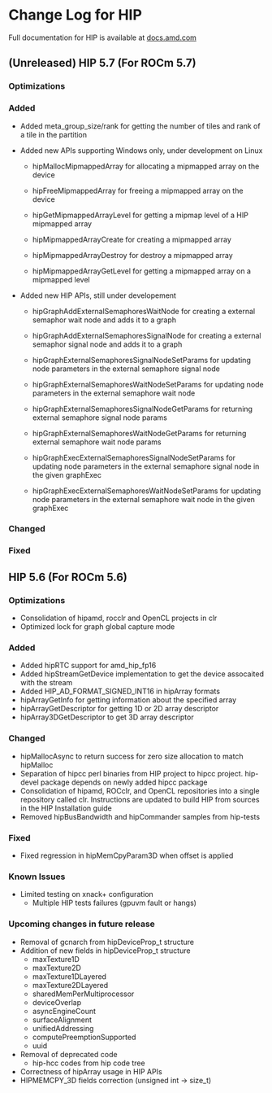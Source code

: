 # Change Log for HIP

Full documentation for HIP is available at [docs.amd.com](https://docs.amd.com/)

## (Unreleased) HIP 5.7 (For ROCm 5.7)

### Optimizations

### Added
- Added meta_group_size/rank for getting the number of tiles and rank of a tile in the partition
- Added new APIs supporting Windows only, under development on Linux

    - hipMallocMipmappedArray for allocating a mipmapped array on the device

    - hipFreeMipmappedArray for freeing a mipmapped array on the device

    - hipGetMipmappedArrayLevel for getting a mipmap level of a HIP mipmapped array

    - hipMipmappedArrayCreate for creating a mipmapped array

    - hipMipmappedArrayDestroy for destroy a mipmapped array

    - hipMipmappedArrayGetLevel for getting a mipmapped array on a mipmapped level

- Added new HIP APIs, still under developement

    - hipGraphAddExternalSemaphoresWaitNode for creating a external semaphor wait node and adds it to a graph

    - hipGraphAddExternalSemaphoresSignalNode for creating a external semaphor signal node and adds it to a graph

    - hipGraphExternalSemaphoresSignalNodeSetParams for updating node parameters in the external semaphore signal node
    - hipGraphExternalSemaphoresWaitNodeSetParams for updating node parameters in the external semaphore wait node

    - hipGraphExternalSemaphoresSignalNodeGetParams for returning external semaphore signal node params

    - hipGraphExternalSemaphoresWaitNodeGetParams for returning external semaphore wait node params

    - hipGraphExecExternalSemaphoresSignalNodeSetParams for updating node parameters in the external semaphore signal node in the given graphExec

    - hipGraphExecExternalSemaphoresWaitNodeSetParams for updating node parameters in the external semaphore wait node in the given graphExec

### Changed

### Fixed

## HIP 5.6 (For ROCm 5.6)

### Optimizations
- Consolidation of hipamd, rocclr and OpenCL projects in clr
- Optimized lock for graph global capture mode

### Added
- Added hipRTC support for amd_hip_fp16
- Added hipStreamGetDevice implementation to get the device assocaited with the stream
- Added HIP_AD_FORMAT_SIGNED_INT16 in hipArray formats
- hipArrayGetInfo for getting information about the specified array
- hipArrayGetDescriptor for getting 1D or 2D array descriptor
- hipArray3DGetDescriptor to get 3D array descriptor

### Changed
- hipMallocAsync to return success for zero size allocation to match hipMalloc
- Separation of hipcc perl binaries from HIP project to hipcc project. hip-devel package depends on newly added hipcc package
- Consolidation of hipamd, ROCclr, and OpenCL repositories into a single repository called clr. Instructions are updated to build HIP from sources in the HIP Installation guide
- Removed hipBusBandwidth and hipCommander samples from hip-tests

### Fixed
- Fixed regression in hipMemCpyParam3D when offset is applied

### Known Issues
- Limited testing on xnack+ configuration
  - Multiple HIP tests failures (gpuvm fault or hangs)

### Upcoming changes in future release
- Removal of gcnarch from hipDeviceProp_t structure
- Addition of new fields in hipDeviceProp_t structure
  - maxTexture1D
  - maxTexture2D
  - maxTexture1DLayered
  - maxTexture2DLayered
  - sharedMemPerMultiprocessor
  - deviceOverlap
  - asyncEngineCount
  - surfaceAlignment
  - unifiedAddressing
  - computePreemptionSupported
  - uuid
- Removal of deprecated code
  - hip-hcc codes from hip code tree
- Correctness of hipArray usage in HIP APIs
- HIPMEMCPY_3D fields correction (unsigned int -> size_t)
